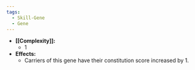 ```yaml
---
tags:
  - Skill-Gene
  - Gene
---
```

- **[[Complexity]]:**
	- 1
- **Effects:**
	- Carriers of this gene have their constitution score increased by 1.
